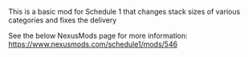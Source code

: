 This is a basic mod for Schedule 1 that changes stack sizes of various categories and fixes the delivery

See the below NexusMods page for more information:
https://www.nexusmods.com/schedule1/mods/546
